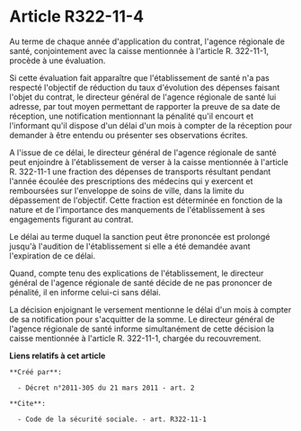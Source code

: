# Article R322-11-4

Au terme de chaque année d'application du contrat, l'agence régionale de santé, conjointement avec la caisse mentionnée à
l'article R. 322-11-1, procède à une évaluation. 

Si cette évaluation fait apparaître que l'établissement de santé n'a pas respecté l'objectif de réduction du taux d'évolution
des dépenses faisant l'objet du contrat, le directeur général de l'agence régionale de santé lui adresse, par tout moyen
permettant de rapporter la preuve de sa date de réception, une notification mentionnant la pénalité qu'il encourt et
l'informant qu'il dispose d'un délai d'un mois à compter de la réception pour demander à être entendu ou présenter ses
observations écrites.

A l'issue de ce délai, le directeur général de l'agence régionale de santé peut enjoindre à l'établissement de verser à la
caisse mentionnée à l'article R. 322-11-1 une fraction des dépenses de transports résultant pendant l'année écoulée des
prescriptions des médecins qui y exercent et remboursées sur l'enveloppe de soins de ville, dans la limite du dépassement de
l'objectif. Cette fraction est déterminée en fonction de la nature et de l'importance des manquements de l'établissement à
ses engagements figurant au contrat. 

Le délai au terme duquel la sanction peut être prononcée est prolongé jusqu'à l'audition de l'établissement si elle a été
demandée avant l'expiration de ce délai. 

Quand, compte tenu des explications de l'établissement, le directeur général de l'agence régionale de santé décide de ne pas
prononcer de pénalité, il en informe celui-ci sans délai. 

La décision enjoignant le versement mentionne le délai d'un mois à compter de sa notification pour s'acquitter de la somme.
Le directeur général de l'agence régionale de santé informe simultanément de cette décision la caisse mentionnée à l'article
R. 322-11-1, chargée du recouvrement.

**Liens relatifs à cet article**

	**Créé par**:

	  - Décret n°2011-305 du 21 mars 2011 - art. 2

	**Cite**:

	  - Code de la sécurité sociale. - art. R322-11-1
